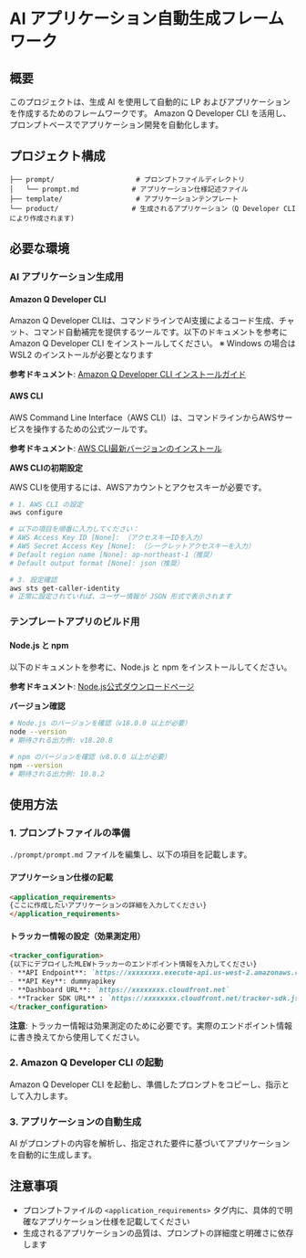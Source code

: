 # AI アプリケーション自動生成フレームワーク

## 概要

このプロジェクトは、生成 AI を使用して自動的に LP およびアプリケーションを作成するためのフレームワークです。
Amazon Q Developer CLI を活用し、プロンプトベースでアプリケーション開発を自動化します。

## プロジェクト構成

```
├── prompt/                    # プロンプトファイルディレクトリ
│   └── prompt.md             # アプリケーション仕様記述ファイル
├── template/                  # アプリケーションテンプレート
└── product/                  # 生成されるアプリケーション（Q Developer CLI により作成されます)
```

## 必要な環境

### AI アプリケーション生成用

#### Amazon Q Developer CLI

Amazon Q Developer CLIは、コマンドラインでAI支援によるコード生成、チャット、コマンド自動補完を提供するツールです。以下のドキュメントを参考に Amazon Q Developer CLI をインストールしてください。
※ Windows の場合は WSL2 のインストールが必要となります

**参考ドキュメント**: [Amazon Q Developer CLI インストールガイド](https://docs.aws.amazon.com/amazonq/latest/qdeveloper-ug/command-line-installing.html)

#### AWS CLI
 
AWS Command Line Interface（AWS CLI）は、コマンドラインからAWSサービスを操作するための公式ツールです。

**参考ドキュメント**: [AWS CLI最新バージョンのインストール](https://docs.aws.amazon.com/ja_jp/cli/latest/userguide/getting-started-install.html)

**AWS CLIの初期設定**

AWS CLIを使用するには、AWSアカウントとアクセスキーが必要です。

```bash
# 1. AWS CLI の設定
aws configure

# 以下の項目を順番に入力してください：
# AWS Access Key ID [None]: （アクセスキーIDを入力）
# AWS Secret Access Key [None]: （シークレットアクセスキーを入力）
# Default region name [None]: ap-northeast-1（推奨）
# Default output format [None]: json（推奨）

# 3. 設定確認
aws sts get-caller-identity
# 正常に設定されていれば、ユーザー情報が JSON 形式で表示されます
```

### テンプレートアプリのビルド用

#### Node.js と npm

以下のドキュメントを参考に、Node.js と npm をインストールしてください。

**参考ドキュメント**: [Node.js公式ダウンロードページ](https://nodejs.org/ja)

**バージョン確認**
```bash
# Node.js のバージョンを確認（v18.0.0 以上が必要）
node --version
# 期待される出力例: v18.20.8

# npm のバージョンを確認（v8.0.0 以上が必要）
npm --version  
# 期待される出力例: 10.8.2
```

## 使用方法

### 1. プロンプトファイルの準備

`./prompt/prompt.md` ファイルを編集し、以下の項目を記載します。

#### アプリケーション仕様の記載
```markdown
<application_requirements>
{ここに作成したいアプリケーションの詳細を入力してください}
</application_requirements>
```

#### トラッカー情報の設定（効果測定用）
```markdown
<tracker_configuration>
{以下にデプロイしたMLEWトラッカーのエンドポイント情報を入力してください}
- **API Endpoint**: `https://xxxxxxxx.execute-api.us-west-2.amazonaws.com/dev/`
- **API Key**: dummyapikey
- **Dashboard URL**: `https://xxxxxxxx.cloudfront.net`
- **Tracker SDK URL** : `https://xxxxxxxx.cloudfront.net/tracker-sdk.js`
</tracker_configuration>
```

**注意**: トラッカー情報は効果測定のために必要です。実際のエンドポイント情報に書き換えてから使用してください。

### 2. Amazon Q Developer CLI の起動

Amazon Q Developer CLI を起動し、準備したプロンプトをコピーし、指示として入力します。

### 3. アプリケーションの自動生成

AI がプロンプトの内容を解析し、指定された要件に基づいてアプリケーションを自動的に生成します。

## 注意事項

- プロンプトファイルの `<application_requirements>` タグ内に、具体的で明確なアプリケーション仕様を記載してください
- 生成されるアプリケーションの品質は、プロンプトの詳細度と明確さに依存します